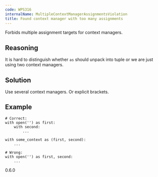 ```yaml
---
code: WPS316
internalName: MultipleContextManagerAssignmentsViolation
title: Found context manager with too many assignments
---
```


Forbids multiple assignment targets for context managers.

## Reasoning
It is hard to distinguish whether `as` should unpack into tuple or
we are just using two context managers.

## Solution
Use several context managers. Or explicit brackets.

## Example

    # Correct:
    with open('') as first:
        with second:
            ...
    
    with some_context as (first, second):
        ...
    
    # Wrong:
    with open('') as first, second:
        ...

<div class="versionadded">

0.6.0

</div>